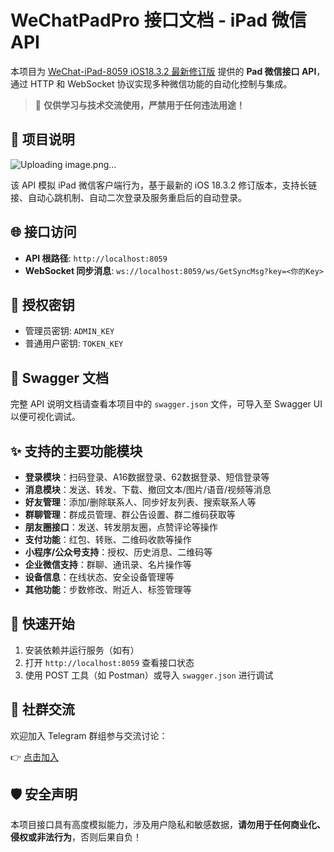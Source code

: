 # WeChatPadPro 接口文档 - iPad 微信 API

本项目为 [WeChat-iPad-8059 iOS18.3.2 最新修订版](https://github.com/nextflowapp/WeChatPadPro) 提供的 **Pad 微信接口 API**，通过 HTTP 和 WebSocket 协议实现多种微信功能的自动化控制与集成。

> 🚫 **仅供学习与技术交流使用，严禁用于任何违法用途！**

## 📌 项目说明
![Uploading image.png…]()

该 API 模拟 iPad 微信客户端行为，基于最新的 iOS 18.3.2 修订版本，支持长链接、自动心跳机制、自动二次登录及服务重启后的自动登录。

## 🌐 接口访问

- **API 根路径**: `http://localhost:8059`
- **WebSocket 同步消息**: `ws://localhost:8059/ws/GetSyncMsg?key=<你的Key>`

## 🔐 授权密钥

- 管理员密钥: `ADMIN_KEY`
- 普通用户密钥: `TOKEN_KEY`

## 📖 Swagger 文档

完整 API 说明文档请查看本项目中的 `swagger.json` 文件，可导入至 Swagger UI 以便可视化调试。

## ✨ 支持的主要功能模块

- **登录模块**：扫码登录、A16数据登录、62数据登录、短信登录等
- **消息模块**：发送、转发、下载、撤回文本/图片/语音/视频等消息
- **好友管理**：添加/删除联系人、同步好友列表、搜索联系人等
- **群聊管理**：群成员管理、群公告设置、群二维码获取等
- **朋友圈接口**：发送、转发朋友圈，点赞评论等操作
- **支付功能**：红包、转账、二维码收款等操作
- **小程序/公众号支持**：授权、历史消息、二维码等
- **企业微信支持**：群聊、通讯录、名片操作等
- **设备信息**：在线状态、安全设备管理等
- **其他功能**：步数修改、附近人、标签管理等

## 🚀 快速开始

1. 安装依赖并运行服务（如有）
2. 打开 `http://localhost:8059` 查看接口状态
3. 使用 POST 工具（如 Postman）或导入 `swagger.json` 进行调试

## 📢 社群交流

欢迎加入 Telegram 群组参与交流讨论：

👉 [点击加入](https://t.me/+LK0JuqLxjmk0ZjRh)

## 🛡️ 安全声明

本项目接口具有高度模拟能力，涉及用户隐私和敏感数据，**请勿用于任何商业化、侵权或非法行为**，否则后果自负！

